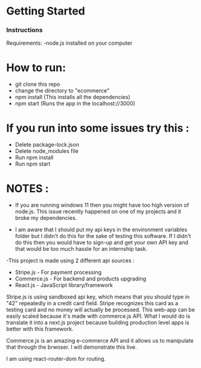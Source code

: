 # Getting Started

### Instructions

Requirements:
-node.js installed on your computer

# How to run:

- git clone this repo
- change the directory to "ecommerce"
- npm install (This installs all the dependencies)
- npm start (Runs the app in the localhost://3000)

# If you run into some issues try this :

- Delete package-lock.json
- Delete node_modules file
- Run npm install
- Run npm start

# NOTES :

- If you are running windows 11 then you might have too high version of node.js. This issue recently happened on one of my projects and it broke my dependencies.

- I am aware that I should put my api keys in the environment variables folder but I didn't do this for the sake of testing this software.
  If I didn't do this then you would have to sign-up and get your own API key and that would be too much hassle for an internship task.

-This project is made using 2 different api sources :

- Stripe.js - For payment processing
- Commerce.js - For backend and products upgrading
- React.js - JavaScript library/framework

Stripe.js is using sandboxed api key, which means that you should type in "42" repeatedly in a credit card field. Stripe recognizes this card as a testing card and no money will actually be processed. This web-app can be easily scaled because it's made with commerce.js API. What I would do is translate it into a next.js project because building production level apps is better with this framework.

Commerce.js is an amazing e-commerce API and it allows us to manipulate that through the brwoser. I will demonstrate this live.

I am using react-router-dom for routing.
